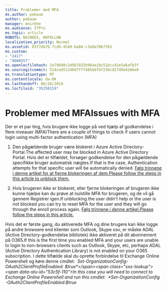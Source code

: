 ```yaml
---
title: Problemer med MFA
ms.author: pebaum
author: pebaum
manager: mnirkhe
ms.audience: ITPro
ms.topic: article
ROBOTS: NOINDEX, NOFOLLOW
localization_priority: Normal
ms.assetid: 63f7d676-7cd9-4549-ba84-c3a8a7867f63
ms.custom:
- "2417"
- "9000557"
ms.openlocfilehash: 2e79040c249b7825b964a19c51bcc42e5a6afb3f
ms.sourcegitcommit: 514ced512d0d7fff485b6fbf236cd27d6b4166e0
ms.translationtype: MT
ms.contentlocale: da-DK
ms.lasthandoff: 06/26/2019
ms.locfileid: "35250159"
---
```

# <a name="issues-with-mfa"></a><span data-ttu-id="53c5f-102">Problemer med MFA</span><span class="sxs-lookup"><span data-stu-id="53c5f-102">Issues with MFA</span></span>
<span data-ttu-id="53c5f-103">Der er et par ting, hvis brugere ikke logge på ved hjælp af godkendelse i flere niveauer (MFA)</span><span class="sxs-lookup"><span data-stu-id="53c5f-103">There are a couple of things to check if users cannot login using multi-factor authentication (MFA)</span></span>

1. <span data-ttu-id="53c5f-104">Den pågældende bruger være blokeret i Azure Active Directory-Portal.</span><span class="sxs-lookup"><span data-stu-id="53c5f-104">The affected user may be blocked in Azure Active Directory Portal.</span></span> <span data-ttu-id="53c5f-105">Hvis det er tilfældet, forsøger godkendelse for den pågældende specifikke bruger automatisk nægtes.</span><span class="sxs-lookup"><span data-stu-id="53c5f-105">If that is the case, Authentication attempts for that specific user will be automatically denied.</span></span> [<span data-ttu-id="53c5f-106">Følg trinnene i denne artikel for at fjerne blokeringen af dem.</span><span class="sxs-lookup"><span data-stu-id="53c5f-106">Please follow the steps in this article to unblock them.</span></span>](https://docs.microsoft.com/azure/active-directory/authentication/howto-mfa-mfasettings#block-and-unblock-users)

2. <span data-ttu-id="53c5f-107">Hvis brugeren ikke er blokeret, eller fjerne blokeringen af brugeren ikke kunne hjælpe kan du prøve at nulstille MFA for brugeren, og de vil gå gennem Registrer igen.</span><span class="sxs-lookup"><span data-stu-id="53c5f-107">If unblocking the user didn't help or the user is not blocked you can try to reset MFA for the user and they will go through the enroll process again.</span></span> [<span data-ttu-id="53c5f-108">Følg trinnene i denne artikel.</span><span class="sxs-lookup"><span data-stu-id="53c5f-108">Please follow the steps in this article.</span></span>](https://docs.microsoft.com/azure/active-directory/authentication/howto-mfa-userdevicesettings#require-users-to-provide-contact-methods-again)

<span data-ttu-id="53c5f-109">Hvis det er første gang, du aktiverede MFA og dine brugere kan ikke logge på andre browsere end klienter som Outlook, Skype osv, er måske ADAL (Active Directory-godkendelse bibliotek) ikke aktiveret på dit abonnement på O365.</span><span class="sxs-lookup"><span data-stu-id="53c5f-109">If this is the first time you enabled MFA and your users are unable to login to non-browsers clients such as Outlook, Skype, etc, perhaps ADAL (Active Directory Authentication Library) is not enabled on your O365 subscription.</span></span> <span data-ttu-id="53c5f-110">I dette tilfælde skal du oprette forbindelse til Exchange Online Powershell og køre denne cmdlet:  *Set-OrganizationConfig-OAuth2ClientProfileEnabled: $true*</span><span class="sxs-lookup"><span data-stu-id="53c5f-110">In this case you will need to connect to Exchange Online Powershell and run this cmdlet:  *Set-OrganizationConfig -OAuth2ClientProfileEnabled:$true*</span></span>